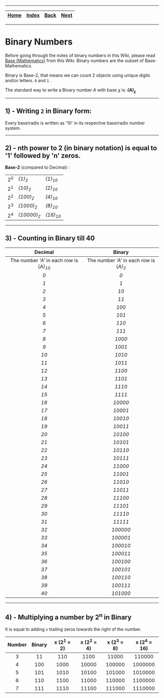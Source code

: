 
---

| [Home](/README.md) | [Index](./README.md) | [Back](./README.md) | [Next](./2_Binary_to_decimal_and_vice_versa.md) |
| :---: | :---: | :---: | :---: |

---

# Binary Numbers

Before going through the notes of binary numbers in this Wiki, please read [Base (Mathematics)](/Base_Mathematics/README.md) from this Wiki. Binary numbers are the subset of Base-Mathematics.

Binary is Base-2, that means we can count 2 objects using unique digits and/or letters. `0` and `1` .

The standard way to write a Binary number _A_ with base _χ_ is: ___(A)<sub>χ</sub>___

---

## 1) - Writing `2` in Binary form:

Every base/radix is written as '10' in its respective base/radix number system.

---

## 2) - nth power to 2 (in binary notation) is equal to '1' followed by 'n' zeros.

__Base-2__ (compared to Decimal) :

   |  |  |  |
   | :--- | :--- | :--- |
   | 2<sup>0</sup> | _(1)<sub>2</sub>_ | _(1)<sub>10</sub>_ |
   | 2<sup>1</sup> | _(10)<sub>2</sub>_ | _(2)<sub>10</sub>_ |
   | 2<sup>2</sup> | _(100)<sub>2</sub>_ | _(4)<sub>10</sub>_ |
   | 2<sup>3</sup> | _(1000)<sub>2</sub>_ | _(8)<sub>10</sub>_ |
   | 2<sup>4</sup> | _(10000)<sub>2</sub>_ | _(16)<sub>10</sub>_ |


---

## 3) - Counting in Binary till 40

| Decimal | Binary |
| :---: | :---: |
| The number _'A'_ in each row is (_A)<sub>10</sub>_ | The number _'A'_ in each row is (_A)<sub>2</sub>_ |
| _0_ | _0_ |
| _1_ | _1_ |
| _2_ | _10_ |
| _3_ | _11_ |
| _4_ | _100_ |
| _5_ | _101_ |
| _6_ | _110_ |
| _7_ | _111_ |
| _8_ | _1000_ |
| _9_ | _1001_ |
| _10_ | _1010_ |
| _11_ | _1011_ |
| _12_ | _1100_ |
| _13_ | _1101_ |
| _14_ | _1110_ |
| _15_ | _1111_ |
| _16_ | _10000_ |
| _17_ | _10001_ |
| _18_ | _10010_ |
| _19_ | _10011_ |
| _20_ | _10100_ |
| _21_ | _10101_ |
| _22_ | _10110_ |
| _23_ | _10111_ |
| _24_ | _11000_ |
| _25_ | _11001_ |
| _26_ | _11010_ |
| _27_ | _11011_ |
| _28_ | _11100_ |
| _29_ | _11101_ |
| _30_ | _11110_ |
| _31_ | _11111_ |
| _32_ | _100000_ |
| _33_ | _100001_ |
| _34_ | _100010_ |
| _35_ | _100011_ |
| _36_ | _100100_ |
| _37_ | _100101_ |
| _38_ | _100110_ |
| _39_ | _100111_ |
| _40_ | _101000_ |

---

## 4) - Multiplying a number by 2<sup>n</sup> in Binary

It is equal to adding `n` trailing zeros towards the right of the number.

| Number | Binary | x (2<sup>1</sup> = 2) | x (2<sup>2</sup> = 4) | x (2<sup>3</sup> = 8) | x (2<sup>4</sup> = 16) |
| :---: | :---: | :---: | :---: | :---: | :---: |
| 3 | 11 | 110 | 1100 | 11000 | 110000 |
| 4 | 100 | 1000 | 10000 | 100000 | 1000000 |
| 5 | 101 | 1010 | 10100 | 101000 | 1010000 |
| 6 | 110 | 1100 | 11000 | 110000 | 1100000 |
| 7 | 111 | 1110 | 11100 | 111000 | 1110000 |